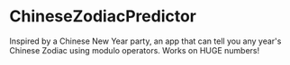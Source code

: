 # ChineseZodiacPredictor
Inspired by a Chinese New Year party, an app that can tell you any year's Chinese Zodiac using modulo operators. Works on HUGE numbers!
